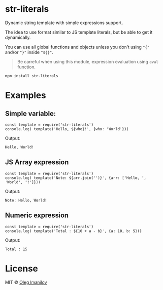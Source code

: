 # str-literals

Dynamic string template with simple expressions support. 

The idea to use format similar to JS template literals, but be able to get it dynamically.

You can use all global functions and objects unless you don't using `"{"` and/or `"}"` inside `"${}"`.

> Be carreful when using this module, expression evaluation using `eval` function.   

```
npm install str-literals
```


# Examples
## Simple variable:

```
const template = require('str-literals')
console.log( template('Hello, ${who}!', {who: 'World'}))
```
Output:
```
Hello, World!
```

## JS Array expression
```
const template = require('str-literals')
console.log( template('Note: ${arr.join('')}', {arr: ['Hello, ', 'World', '!']}))
```
Output:
```
Note: Hello, World!
```

## Numeric expression
```
const template = require('str-literals')
console.log( template('Total : ${10 + a - b}', {a: 10, b: 5}))
```
Output:
```
Total : 15
```


# License

MIT © [Oleg Imanilov](https://github.com/Oleg-Imanilov/str-literals#readme)
